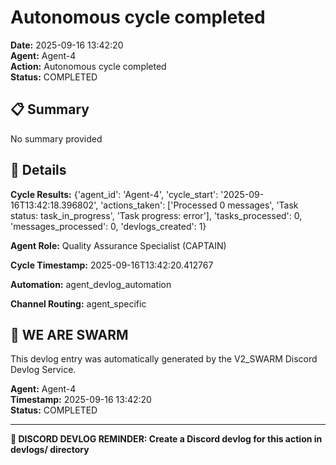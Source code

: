 # Autonomous cycle completed

**Date:** 2025-09-16 13:42:20  
**Agent:** Agent-4  
**Action:** Autonomous cycle completed  
**Status:** COMPLETED

## 📋 Summary

No summary provided

## 🎯 Details

**Cycle Results:** {'agent_id': 'Agent-4', 'cycle_start': '2025-09-16T13:42:18.396802', 'actions_taken': ['Processed 0 messages', 'Task status: task_in_progress', 'Task progress: error'], 'tasks_processed': 0, 'messages_processed': 0, 'devlogs_created': 1}

**Agent Role:** Quality Assurance Specialist (CAPTAIN)

**Cycle Timestamp:** 2025-09-16T13:42:20.412767

**Automation:** agent_devlog_automation

**Channel Routing:** agent_specific

## 🐝 WE ARE SWARM

This devlog entry was automatically generated by the V2_SWARM Discord Devlog Service.

**Agent:** Agent-4  
**Timestamp:** 2025-09-16 13:42:20  
**Status:** COMPLETED

---

**📝 DISCORD DEVLOG REMINDER: Create a Discord devlog for this action in devlogs/ directory**
